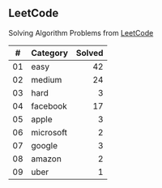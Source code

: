 ## LeetCode

Solving Algorithm Problems from [LeetCode](https://leetcode.com/)

| #  |    Category    | Solved |
|:--:|:---------------|-------:|
| 01 |      easy      |   42   |
| 02 |     medium     |   24   |
| 03 |      hard      |   3    |
| 04 |    facebook    |   17   |
| 05 |     apple      |   3    |
| 06 |    microsoft   |   2    |
| 07 |     google     |   3    |
| 08 |     amazon     |   2    |
| 09 |      uber      |   1    |